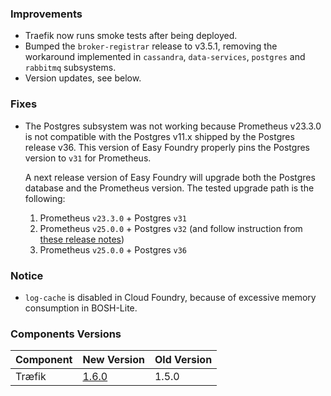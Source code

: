 ### Improvements

- Traefik now runs smoke tests after being deployed.
- Bumped the `broker-registrar` release to v3.5.1, removing the workaround
  implemented in `cassandra`, `data-services`, `postgres` and  `rabbitmq`
  subsystems.
- Version updates, see below.

### Fixes

- The Postgres subsystem was not working because Prometheus v23.3.0 is not
  compatible with the Postgres v11.x shipped by the Postgres release v36.
  This version of Easy Foundry properly pins the Postgres version to `v31` for
  Prometheus.

  A next release version of Easy Foundry will upgrade both the Postgres
  database and the Prometheus version. The tested upgrade path is the
  following:

  1. Prometheus `v23.3.0` + Postgres `v31`
  2. Prometheus `v25.0.0` + Postgres `v32` (and follow instruction from
     [these release notes](https://github.com/cloudfoundry/postgres-release/releases/tag/v32))
  3. Prometheus `v25.0.0` + Postgres `v36`

### Notice

- `log-cache` is disabled in Cloud Foundry, because of excessive memory
  consumption in BOSH-Lite.

### Components Versions

Component | New Version | Old Version
---|---|---
Træfik | [1.6.0](https://github.com/gstackio/traefik-boshrelease/releases/tag/v1.6.0) | 1.5.0
